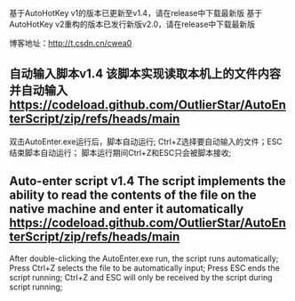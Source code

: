 基于AutoHotKey v1的版本已更新至v1.4，请在release中下载最新版
基于AutoHotKey v2重构的版本已发行新版v2.0，请在release中下载最新版

博客地址：http://t.csdn.cn/cwea0


自动输入脚本v1.4
该脚本实现读取本机上的文件内容并自动输入
https://codeload.github.com/OutlierStar/AutoEnterScript/zip/refs/heads/main
------------------------------------------------------------------------------------------
双击AutoEnter.exe运行后，脚本自动运行;
Ctrl+Z选择要自动输入的文件；ESC结束脚本自动运行；
脚本运行期间Ctrl+Z和ESC只会被脚本接收;


Auto-enter script v1.4
The script implements the ability to read the contents of the file on the native machine and enter it automatically
https://codeload.github.com/OutlierStar/AutoEnterScript/zip/refs/heads/main
------------------------------------------------------------------------------------------
After double-clicking the AutoEnter.exe run, the script runs automatically;
Press Ctrl+Z selects the file to be automatically input; Press ESC ends the script running;
Ctrl+Z and ESC will only be received by the script during script running;

